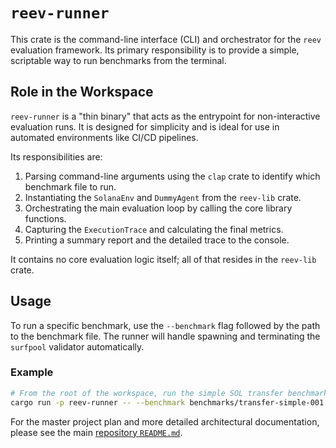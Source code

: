 # `reev-runner`

This crate is the command-line interface (CLI) and orchestrator for the `reev` evaluation framework. Its primary responsibility is to provide a simple, scriptable way to run benchmarks from the terminal.

## Role in the Workspace

`reev-runner` is a "thin binary" that acts as the entrypoint for non-interactive evaluation runs. It is designed for simplicity and is ideal for use in automated environments like CI/CD pipelines.

Its responsibilities are:
1.  Parsing command-line arguments using the `clap` crate to identify which benchmark file to run.
2.  Instantiating the `SolanaEnv` and `DummyAgent` from the `reev-lib` crate.
3.  Orchestrating the main evaluation loop by calling the core library functions.
4.  Capturing the `ExecutionTrace` and calculating the final metrics.
5.  Printing a summary report and the detailed trace to the console.

It contains no core evaluation logic itself; all of that resides in the `reev-lib` crate.

## Usage

To run a specific benchmark, use the `--benchmark` flag followed by the path to the benchmark file. The runner will handle spawning and terminating the `surfpool` validator automatically.

### Example

```bash
# From the root of the workspace, run the simple SOL transfer benchmark
cargo run -p reev-runner -- --benchmark benchmarks/transfer-simple-001.yml
```

For the master project plan and more detailed architectural documentation, please see the main [repository `README.md`](../../README.md).